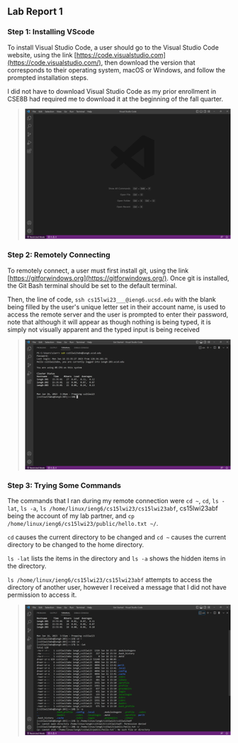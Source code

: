 ## Lab Report 1
### Step 1: Installing VScode
To install Visual Studio Code, a user should go to the Visual Studio Code website, using the link [https://code.visualstudio.com](https://code.visualstudio.com/), then download the version that corresponds to their operating system, macOS or Windows, and follow the prompted installation steps. 

I did not have to download Visual Studio Code as my prior enrollment in CSE8B had required me to download it at the beginning of the fall quarter. 
>![Image](lab-report-1-image-1.png)

### Step 2: Remotely Connecting
To remotely connect, a user must first install git, using the link [https://gitforwindows.org](https://gitforwindows.org/). Once git is installed, the Git Bash terminal should be set to the default terminal. 

Then, the line of code, `ssh cs15lwi23___@ieng6.ucsd.edu` with the blank being filled by the user's unique letter set in their account name, is used to access the remote server and the user is prompted to enter their password, note that although it will appear as though nothing is being typed, it is simply not visually apparent and the typed input is being received
>![Image](lab-report-1-image-2.png)

### Step 3: Trying Some Commands
The commands that I ran during my remote connection were `cd ~`, `cd`, `ls -lat`, `ls -a`, `ls /home/linux/ieng6/cs15lwi23/cs15lwi23abf`, cs15lwi23abf being the account of my lab partner, and `cp /home/linux/ieng6/cs15lwi23/public/hello.txt ~/`. 

`cd` causes the current directory to be changed and `cd ~` causes the current directory to be changed to the home directory. 

`ls -lat` lists the items in the directory and `ls -a` shows the hidden items in the directory. 

`ls /home/linux/ieng6/cs15lwi23/cs15lwi23abf` attempts to access the directory of another user, however I received a message that I did not have permission to access it. 
>![Image](lab-report-1-image-3.png)
